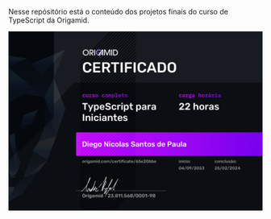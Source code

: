 Nesse repósitório está o conteúdo dos projetos finais do curso de TypeScript da Origamid.

![Certificado](https://raw.githubusercontent.com/Odiiego/Origamid-TypeScript/master/certificado.jpg)
